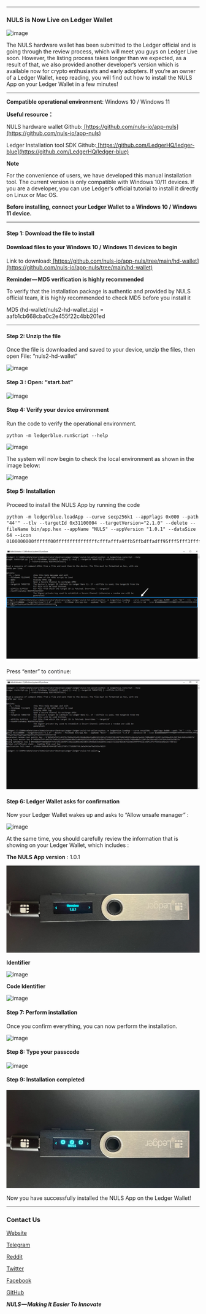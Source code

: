 


---


### NULS is Now Live on Ledger Wallet

![image](./image/1.png)

The NULS hardware wallet has been submitted to the Ledger official and is going through the review process, which will meet you guys on Ledger Live soon. However, the listing process takes longer than we expected, as a result of that, we also provided another developer‘s version which is available now for crypto enthusiasts and early adopters. If you‘re an owner of a Ledger Wallet, keep reading, you will find out how to install the NULS App on your Ledger Wallet in a few minutes!


---


**Compatible operational environment**: Windows 10 / Windows 11

**Useful resource：**

NULS hardware wallet Github:[ ](https://github.com/nuls-io/app-nuls)[https://github.com/nuls-io/app-nuls](https://github.com/nuls-io/app-nuls)

Ledger Installation tool SDK Github:[ ](https://github.com/LedgerHQ/ledger-blue)[https://github.com/LedgerHQ/ledger-blue](https://github.com/LedgerHQ/ledger-blue)

**Note**

For the convenience of users, we have developed this manual installation tool. The current version is only compatible with Windows 10/11 devices. If you are a developer, you can use Ledger’s official tutorial to install it directly on Linux or Mac OS.

**Before installing, connect your Ledger Wallet to a Windows 10 / Windows 11 device.**


---


#### Step 1: Download the file to install

#### Download files to your Windows 10 / Windows 11 devices to begin

Link to download:[ ](https://github.com/nuls-io/app-nuls/tree/main/hd-wallet)[https://github.com/nuls-io/app-nuls/tree/main/hd-wallet](https://github.com/nuls-io/app-nuls/tree/main/hd-wallet)

**Reminder — MD5 verification is highly recommended**

To verify that the installation package is authentic and provided by NULS official team, it is highly recommended to check MD5 before you install it

MD5 (hd-wallet/nuls2-hd-wallet.zip) = aafb1cb668cba0c2e455f22c4bb201ed


---



#### Step 2: Unzip the file

Once the file is downloaded and saved to your device, unzip the files, then open File: “nuls2-hd-wallet”

![image](./image/2.png)

#### Step 3 : Open: “start.bat”

![image](./image/3.png)

#### Step 4: Verify your device environment

Run the code to verify the operational environment.

```plain
python -m ledgerblue.runScript --help
```

![image](./image/4.png)

The system will now begin to check the local environment as shown in the image below:

![image](./image/5.png)

#### Step 5: Installation

Proceed to install the NULS App by running the code 

```plain
python -m ledgerblue.loadApp --curve secp256k1 --appFlags 0x000 --path "44'" --tlv --targetId 0x31100004 --targetVersion="2.1.0" --delete --fileName bin/app.hex --appName "NULS" --appVersion "1.0.1" --dataSize 64 --icon 0100000000ffffff00fffffffffffffffcfffafffa9ffb5ffbdffadff95fff5fff3fffffffffffffff

```


![image](./image/6.png)

Press “enter” to continue:

![image](./image/7.png)

#### Step 6: Ledger Wallet asks for confirmation

Now your Ledger Wallet wakes up and asks to “Allow unsafe manager” : 

![image](./image/8.png)

At the same time, you should carefully review the information that is showing on your Ledger Wallet, which includes :

**The NULS App version** : 1.0.1

![image](./image/9.png)

**Identifier**

![image](./image/10.png)

**Code Identifier**

![image](./image/11.png)

#### Step 7: Perform installation

Once you confirm everything, you can now perform the installation.

![image](./image/12.png)

#### Step 8: Type your passcode

![image](./image/13.png)

#### Step 9: Installation completed

![image](./image/14.png)

Now you have successfully installed the NULS App on the Ledger Wallet! 


---


### Contact Us

[Website](http://nuls.io/)

[Telegram](https://t.me/Nulsio)

[Reddit](https://www.reddit.com/r/nulsservice/)

[Twitter](https://twitter.com/Nuls)

[Facebook](https://www.facebook.com/nulscommunity/)

[GitHub](https://github.com/nuls-io)

***NULS — Making It Easier To Innovate***


